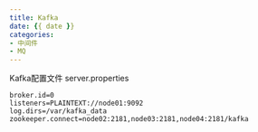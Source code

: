 ```yaml
---
title: Kafka
date: {{ date }}
categories:
- 中间件
- MQ
---
```


Kafka配置文件 server.properties

```shell
broker.id=0
listeners=PLAINTEXT://node01:9092
log.dirs=/var/kafka_data
zookeeper.connect=node02:2181,node03:2181,node04:2181/kafka
```

 